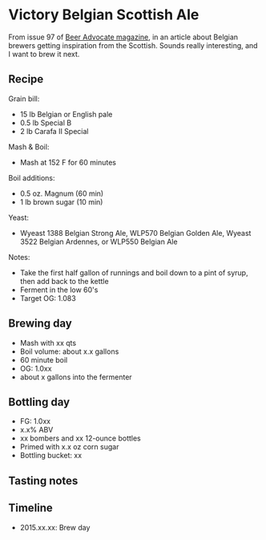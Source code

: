 # Victory Belgian Scottish Ale
From issue 97 of [Beer Advocate magazine](http://www.beeradvocate.com/), in an article about Belgian brewers getting inspiration from the Scottish. Sounds really interesting, and I want to brew it next.

## Recipe
Grain bill:
* 15 lb Belgian or English pale
* 0.5 lb Special B
* 2 lb Carafa II Special

Mash & Boil:
* Mash at 152 F for 60 minutes

Boil additions:
* 0.5 oz. Magnum (60 min)
* 1 lb brown sugar (10 min)

Yeast:
* Wyeast 1388 Belgian Strong Ale, WLP570 Belgian Golden Ale, Wyeast 3522 Belgian Ardennes, or WLP550 Belgian Ale

Notes:
* Take the first half gallon of runnings and boil down to a pint of syrup, then add back to the kettle
* Ferment in the low 60's
* Target OG: 1.083

## Brewing day
* Mash with xx qts
* Boil volume: about x.x gallons
* 60 minute boil
* OG: 1.0xx
* about x gallons into the fermenter

## Bottling day
* FG: 1.0xx
* x.x% ABV
* xx bombers and xx 12-ounce bottles
* Primed with x.x oz corn sugar
* Bottling bucket: xx

## Tasting notes

## Timeline
* 2015.xx.xx: Brew day
